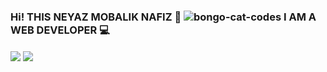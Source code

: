 ### Hi! THIS NEYAZ MOBALIK NAFIZ 👋 ![bongo-cat-codes](https://user-images.githubusercontent.com/92919697/157845574-fbc4d8b7-abe5-4a04-8616-f599f126bde2.gif)  I AM A WEB DEVELOPER  💻
<img align="center" src="https://github-readme-stats.vercel.app/api?username=neyaznafiz&show_icons=true&theme=light&line_height=27"> <img align="center" src="https://github-readme-stats.vercel.app/api/top-langs/?username=neyaznafiz&theme=light&hide_langs_below=1">
